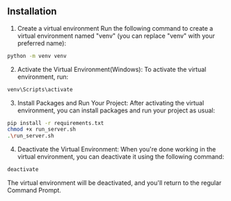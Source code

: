 ## Installation

1. Create a virtual environment
   Run the following command to create a virtual environment named "venv" (you can replace "venv" with your preferred name):

```bash
python -m venv venv
```

2. Activate the Virtual Environment(Windows):
   To activate the virtual environment, run:

```bash
venv\Scripts\activate
```

3. Install Packages and Run Your Project:
   After activating the virtual environment, you can install packages and run your project as usual:

```bash
pip install -r requirements.txt
chmod +x run_server.sh
.\run_server.sh
```

4. Deactivate the Virtual Environment:
   When you're done working in the virtual environment, you can deactivate it using the following command:

```bash
deactivate
```

The virtual environment will be deactivated, and you'll return to the regular Command Prompt.
